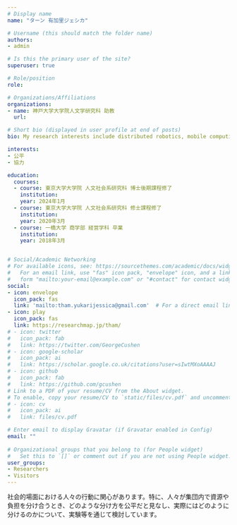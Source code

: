```yaml
---
# Display name
name: "ターン 有加里ジェシカ"

# Username (this should match the folder name)
authors:
- admin

# Is this the primary user of the site?
superuser: true

# Role/position
role: 

# Organizations/Affiliations
organizations:
- name: 神戸大学大学院人文学研究科 助教
  url: 

# Short bio (displayed in user profile at end of posts)
bio: My research interests include distributed robotics, mobile computing and programmable matter.

interests:
- 公平
- 協力

education:
  courses:
  - course: 東京大学大学院 人文社会系研究科 博士後期課程修了
    institution: 
    year: 2024年1月
  - course: 東京大学大学院 人文社会系研究科 修士課程修了
    institution: 
    year: 2020年3月
  - course: 一橋大学 商学部 経営学科 卒業
    institution: 
    year: 2018年3月


# Social/Academic Networking
# For available icons, see: https://sourcethemes.com/academic/docs/widgets/#icons
#   For an email link, use "fas" icon pack, "envelope" icon, and a link in the
#   form "mailto:your-email@example.com" or "#contact" for contact widget.
social:
- icon: envelope
  icon_pack: fas
  link: 'mailto:tham.yukarijessica@gmail.com'  # For a direct email link, use "mailto:test@example.org".
- icon: play
  icon_pack: fas
  link: https://researchmap.jp/tham/
# - icon: twitter
#   icon_pack: fab
#   link: https://twitter.com/GeorgeCushen
# - icon: google-scholar
#   icon_pack: ai
#   link: https://scholar.google.co.uk/citations?user=sIwtMXoAAAAJ
# - icon: github
#   icon_pack: fab
#   link: https://github.com/gcushen
# Link to a PDF of your resume/CV from the About widget.
# To enable, copy your resume/CV to `static/files/cv.pdf` and uncomment the lines below.  
# - icon: cv
#   icon_pack: ai
#   link: files/cv.pdf

# Enter email to display Gravatar (if Gravatar enabled in Config)
email: ""
  
# Organizational groups that you belong to (for People widget)
#   Set this to `[]` or comment out if you are not using People widget.  
user_groups:
- Researchers
- Visitors
---
```


社会的場面における人々の行動に関心があります。特に、人々が集団内で資源や負担を分け合うとき、どのような分け方を公平だと見なし、実際にはどのように分けるのかについて、実験等を通じて検討しています。